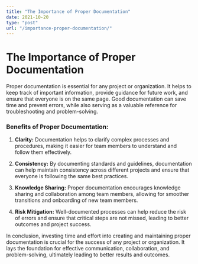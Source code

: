 ```yaml
---
title: "The Importance of Proper Documentation"
date: 2021-10-20
type: "post"
url: "/importance-proper-documentation/"
---
```


# The Importance of Proper Documentation

Proper documentation is essential for any project or organization. It helps to keep track of important information, provide guidance for future work, and ensure that everyone is on the same page. Good documentation can save time and prevent errors, while also serving as a valuable reference for troubleshooting and problem-solving.

### Benefits of Proper Documentation:

1. **Clarity:** Documentation helps to clarify complex processes and procedures, making it easier for team members to understand and follow them effectively.
   
2. **Consistency:** By documenting standards and guidelines, documentation can help maintain consistency across different projects and ensure that everyone is following the same best practices.
   
3. **Knowledge Sharing:** Proper documentation encourages knowledge sharing and collaboration among team members, allowing for smoother transitions and onboarding of new team members.
   
4. **Risk Mitigation:** Well-documented processes can help reduce the risk of errors and ensure that critical steps are not missed, leading to better outcomes and project success.
   
In conclusion, investing time and effort into creating and maintaining proper documentation is crucial for the success of any project or organization. It lays the foundation for effective communication, collaboration, and problem-solving, ultimately leading to better results and outcomes.